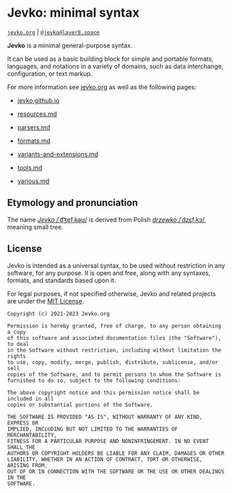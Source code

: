 # Jevko: minimal syntax 

[`jevko.org`](https://jevko.org) | <a rel="me" href="https://layer8.space/@jevko">`@jevko@layer8.space`</a>

<!-- [`jevko.github.io`](https://jevko.github.io) -->

**Jevko** is a minimal general-purpose syntax.

It can be used as a basic building block for simple and portable formats, languages, and notations in a variety of domains, such as data interchange, configuration, or text markup.

For more information see [jevko.org](https://jevko.org) as well as the following pages:

* [jevko.github.io](https://jevko.github.io)

* [resources.md](https://github.com/jevko/jevko/blob/master/resources.md)

* [parsers.md](https://github.com/jevko/jevko/blob/master/parsers.md)

* [formats.md](https://github.com/jevko/jevko/blob/master/formats.md)

* [variants-and-extensions.md](https://github.com/jevko/jevko/blob/master/variants-and-extensions.md)

* [tools.md](https://github.com/jevko/jevko/blob/master/tools.md)

* [various.md](https://github.com/jevko/jevko/blob/master/various.md)

## Etymology and pronunciation

The name [*Jevko* /ˈd͡ʒef.kəʊ/](http://ipa-reader.xyz/?text=%CB%88d%CD%A1%CA%92ef.k%C9%99%CA%8A&voice=Joey) is derived from Polish [*drzewko* /ˈdʐɛf.kɔ/](https://en.wiktionary.org/wiki/drzewko), meaning small tree.

## License

Jevko is intended as a universal syntax, to be used without restriction in any software, for any purpose. It is open and free, along with any syntaxes, formats, and standards based upon it.

For legal purposes, if not specified otherwise, Jevko and related projects are under the [MIT License](https://choosealicense.com/licenses/mit/).

```
Copyright (c) 2021-2023 Jevko.org

Permission is hereby granted, free of charge, to any person obtaining a copy
of this software and associated documentation files (the "Software"), to deal
in the Software without restriction, including without limitation the rights
to use, copy, modify, merge, publish, distribute, sublicense, and/or sell
copies of the Software, and to permit persons to whom the Software is
furnished to do so, subject to the following conditions:

The above copyright notice and this permission notice shall be included in all
copies or substantial portions of the Software.

THE SOFTWARE IS PROVIDED "AS IS", WITHOUT WARRANTY OF ANY KIND, EXPRESS OR
IMPLIED, INCLUDING BUT NOT LIMITED TO THE WARRANTIES OF MERCHANTABILITY,
FITNESS FOR A PARTICULAR PURPOSE AND NONINFRINGEMENT. IN NO EVENT SHALL THE
AUTHORS OR COPYRIGHT HOLDERS BE LIABLE FOR ANY CLAIM, DAMAGES OR OTHER
LIABILITY, WHETHER IN AN ACTION OF CONTRACT, TORT OR OTHERWISE, ARISING FROM,
OUT OF OR IN CONNECTION WITH THE SOFTWARE OR THE USE OR OTHER DEALINGS IN THE
SOFTWARE.
```
